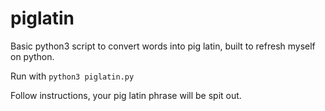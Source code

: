 # piglatin

Basic python3 script to convert words into pig latin, built to refresh myself on python.

Run with `python3 piglatin.py`

Follow instructions, your pig latin phrase will be spit out.
